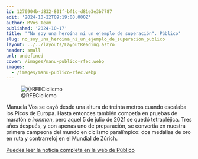 ```yaml
---
id: 1276904b-d832-801f-bf1c-d81e3e3b7787
edit: '2024-10-22T09:19:00.000Z'
author: MVos Team
published: '2024-10-17'
title: '"No soy una heroína ni un ejemplo de superación". Público'
slug: no_soy_una_heroina_ni_un_ejemplo_de_superacion_publico
layout: ../../layouts/LayoutReading.astro
header: small
url: undefined
cover: /images/manu-publico-rfec.webp
images:
  - /images/manu-publico-rfec.webp
---
```


<figure><img src="/images/manu-publico-rfec.webp" alt="@RFECiclicmo"><figcaption align="left">@RFECiclicmo</figcaption></figure>


Manuela Vos se cayó desde una altura de treinta metros cuando escalaba los Picos de Europa. Hasta entonces también competía en pruebas de maratón e _ironman_, pero aquel 5 de julio de 2021 se quedó tetrapléjica. Tres años después, y con apenas uno de preparación, se convertía en nuestra primera campeona del mundo en ciclismo paralímpico: dos medallas de oro en ruta y contrarreloj en el Mundial de Zúrich.


[Puedes leer la noticia completa en la web de Público](https://www.publico.es/culturas/manuela-vos-campeona-mundial-paraciclismo-no-heroina-ejemplo-superacion.html)

